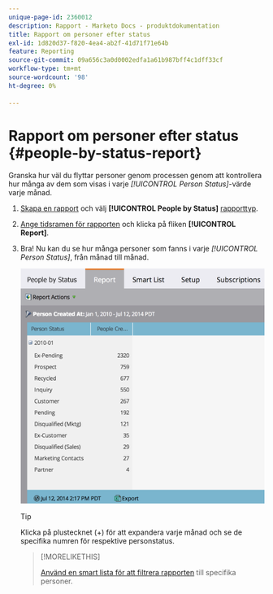 ```yaml
---
unique-page-id: 2360012
description: Rapport - Marketo Docs - produktdokumentation
title: Rapport om personer efter status
exl-id: 1d820d37-f820-4ea4-ab2f-41d71f71e64b
feature: Reporting
source-git-commit: 09a656c3a0d0002edfa1a61b987bff4c1dff33cf
workflow-type: tm+mt
source-wordcount: '98'
ht-degree: 0%

---
```


# Rapport om personer efter status {#people-by-status-report}

Granska hur väl du flyttar personer genom processen genom att kontrollera hur många av dem som visas i varje _[!UICONTROL Person Status]_-värde varje månad.

1. [Skapa en rapport](/help/marketo/product-docs/reporting/basic-reporting/creating-reports/create-a-report-in-a-program.md) och välj **[!UICONTROL People by Status]** [rapporttyp](/help/marketo/product-docs/reporting/basic-reporting/report-types/report-type-overview.md).

1. [Ange tidsramen för rapporten](/help/marketo/product-docs/reporting/basic-reporting/editing-reports/change-a-report-time-frame.md) och klicka på fliken **[!UICONTROL Report]**.

1. Bra! Nu kan du se hur många personer som fanns i varje _[!UICONTROL Person Status]_, från månad till månad.

   ![](assets/image2017-3-27-11-3a17-3a4.png)

   >[!TIP]
   >
   >Klicka på plustecknet (+) för att expandera varje månad och se de specifika numren för respektive personstatus.

   >[!MORELIKETHIS]
   >
   >[Använd en smart lista för att filtrera rapporten](/help/marketo/product-docs/reporting/basic-reporting/editing-reports/filter-people-in-a-report-with-a-smart-list.md) till specifika personer.
